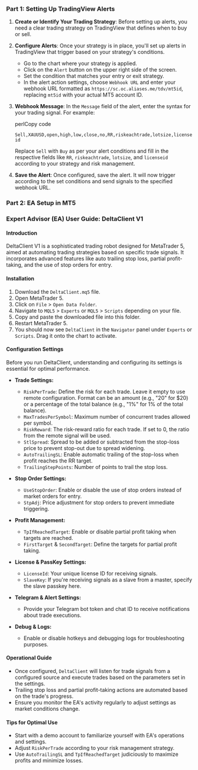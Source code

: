 ### Part 1: Setting Up TradingView Alerts

1.  **Create or Identify Your Trading Strategy**: Before setting up alerts, you need a clear trading strategy on TradingView that defines when to buy or sell.
    
2.  **Configure Alerts**: Once your strategy is in place, you'll set up alerts in TradingView that trigger based on your strategy's conditions.
    
    -   Go to the chart where your strategy is applied.
    -   Click on the `Alert` button on the upper right side of the screen.
    -   Set the condition that matches your entry or exit strategy.
    -   In the alert action settings, choose `Webhook URL` and enter your webhook URL formatted as `https://sc.oc.aliases.me/tdv/mt5id`, replacing `mt5id` with your actual MT5 account ID.
3.  **Webhook Message**: In the `Message` field of the alert, enter the syntax for your trading signal. For example:
    
    perlCopy code
    
    `Sell,XAUUSD,open,high,low,close,no,RR,riskeachtrade,lotsize,licenseid` 
    
    Replace `Sell` with `Buy` as per your alert conditions and fill in the respective fields like `RR`, `riskeachtrade`, `lotsize`, and `licenseid` according to your strategy and risk management.
    
4.  **Save the Alert**: Once configured, save the alert. It will now trigger according to the set conditions and send signals to the specified webhook URL.
    

### Part 2: EA Setup in MT5

### Expert Advisor (EA) User Guide: DeltaClient V1

#### Introduction

DeltaClient V1 is a sophisticated trading robot designed for MetaTrader 5, aimed at automating trading strategies based on specific trade signals. It incorporates advanced features like auto trailing stop loss, partial profit-taking, and the use of stop orders for entry.

#### Installation

1.  Download the `DeltaClient.mq5` file.
2.  Open MetaTrader 5.
3.  Click on `File` > `Open Data Folder`.
4.  Navigate to `MQL5` > `Experts` or `MQL5` > `Scripts` depending on your file.
5.  Copy and paste the downloaded file into this folder.
6.  Restart MetaTrader 5.
7.  You should now see `DeltaClient` in the `Navigator` panel under `Experts` or `Scripts`. Drag it onto the chart to activate.

#### Configuration Settings

Before you run DeltaClient, understanding and configuring its settings is essential for optimal performance.

-   **Trade Settings:**
    
    -   `RiskPerTrade`: Define the risk for each trade. Leave it empty to use remote configuration. Format can be an amount (e.g., "20" for $20) or a percentage of the total balance (e.g., "1%" for 1% of the total balance).
    -   `MaxTradesPerSymbol`: Maximum number of concurrent trades allowed per symbol.
    -   `RiskReward`: The risk-reward ratio for each trade. If set to 0, the ratio from the remote signal will be used.
    -   `StlSpread`: Spread to be added or subtracted from the stop-loss price to prevent stop-out due to spread widening.
    -   `AutoTrailingSL`: Enable automatic trailing of the stop-loss when profit reaches the RR target.
    -   `TrailingStepPoints`: Number of points to trail the stop loss.
-   **Stop Order Settings:**
    
    -   `UseStopOrder`: Enable or disable the use of stop orders instead of market orders for entry.
    -   `StpAdj`: Price adjustment for stop orders to prevent immediate triggering.
-   **Profit Management:**
    
    -   `TpIfReachedTarget`: Enable or disable partial profit taking when targets are reached.
    -   `FirstTarget` & `SecondTarget`: Define the targets for partial profit taking.
-   **License & PassKey Settings:**
    
    -   `LicenseId`: Your unique license ID for receiving signals.
    -   `SlaveKey`: If you're receiving signals as a slave from a master, specify the slave passkey here.
-   **Telegram & Alert Settings:**
    
    -   Provide your Telegram bot token and chat ID to receive notifications about trade executions.
-   **Debug & Logs:**
    
    -   Enable or disable hotkeys and debugging logs for troubleshooting purposes.

#### Operational Guide

-   Once configured, `DeltaClient` will listen for trade signals from a configured source and execute trades based on the parameters set in the settings.
-   Trailing stop loss and partial profit-taking actions are automated based on the trade's progress.
-   Ensure you monitor the EA's activity regularly to adjust settings as market conditions change.

#### Tips for Optimal Use

-   Start with a demo account to familiarize yourself with EA's operations and settings.
-   Adjust `RiskPerTrade` according to your risk management strategy.
-   Use `AutoTrailingSL` and `TpIfReachedTarget` judiciously to maximize profits and minimize losses.
